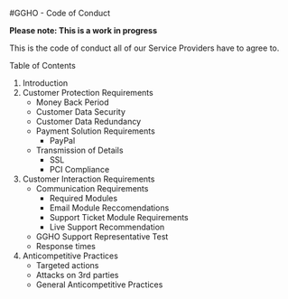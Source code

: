 #GGHO - Code of Conduct

********Please note: This is a work in progress********

This is the code of conduct all of our Service Providers have to agree to.

Table of Contents

1. Introduction
2. Customer Protection Requirements
	- Money Back Period 
	- Customer Data Security
	- Customer Data Redundancy
	- Payment Solution Requirements
		* PayPal
	- Transmission of Details
		* SSL
		* PCI Compliance
3. Customer Interaction Requirements
	- Communication Requirements
		* Required Modules
		* Email Module Reccomendations
		* Support Ticket Module Requirements
		* Live Support Recommendation
	- GGHO Support Representative Test
	- Response times
4. Anticompetitive Practices
	- Targeted actions
	- Attacks on 3rd parties
	- General Anticompetitive Practices
